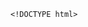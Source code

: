 

    <!DOCTYPE html>
<html>
	
<head>
	<title>HTML COURSE</title>
<style>
 tabel,
	td{
		border:1px solid #333;	
	}
	
	thead,
	tfoot{
		background-color:#333;
		color:#fff;
	}
	</style>
	</head>
	
	<body>
	 <table>
	<thead> 
		<tr>
		<td>First Name</td>
		<td>Last Name</td>
		 </tr>
		 </thead>
		 <tbody>
		  <tr>
			<td>Laurence</td>
			<td>Svekis</td>
		 </tr>
		 <tr>
			 <td colspan="3">Laurence</td>
		 </tr>
		 <tr>
			<td>Test</td> 
			 <td>Test</td>
			 </tr>
			 <tr>
			   <td>Test</td>
				<td>Test</td>
			 </tr>
			 <tr>
			<td>Test</td> 
			 <td>Test</td>
			 </tr>
			 
		 </tbody>
		</table>
	
	
	
	</body>
